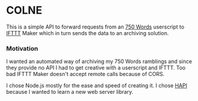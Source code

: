 # COLNE

This is a simple API to forward requests from an [750 Words](http://750words.com/) userscript to [IFTTT](https://ifttt.com/) Maker which in turn sends the data to an archiving solution.

### Motivation
I wanted an automated way of archiving my 750 Words ramblings and since they provide no API I had to get creative with a userscript and IFTTT. Too bad IFTTT Maker doesn't accept remote calls because of CORS.

I chose Node.js mostly for the ease and speed of creating it. I chose [HAPI](http://hapijs.com) because I wanted to learn a new web server library.